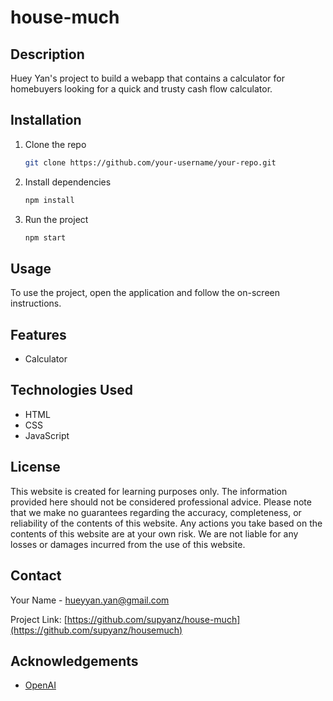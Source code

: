 # house-much

## Description
Huey Yan's project to build a webapp that contains a calculator for homebuyers looking for a quick and trusty cash flow calculator.

## Installation
1. Clone the repo
    ```sh
    git clone https://github.com/your-username/your-repo.git
    ```
2. Install dependencies
    ```sh
    npm install
    ```
3. Run the project
    ```sh
    npm start
    ```

## Usage
To use the project, open the application and follow the on-screen instructions.

## Features
- Calculator

## Technologies Used
- HTML
- CSS
- JavaScript


## License
This website is created for learning purposes only. The information provided here should not be considered professional advice. Please note that we make no guarantees regarding the accuracy, completeness, or reliability of the contents of this website. Any actions you take based on the contents of this website are at your own risk. We are not liable for any losses or damages incurred from the use of this website.
        </p>

## Contact
Your Name - [hueyyan.yan@gmail.com](mailto:hueyyan.yan@gmail.com)

Project Link: [https://github.com/supyanz/house-much](https://github.com/supyanz/housemuch)

## Acknowledgements
- [OpenAI](https://www.openai.com)
